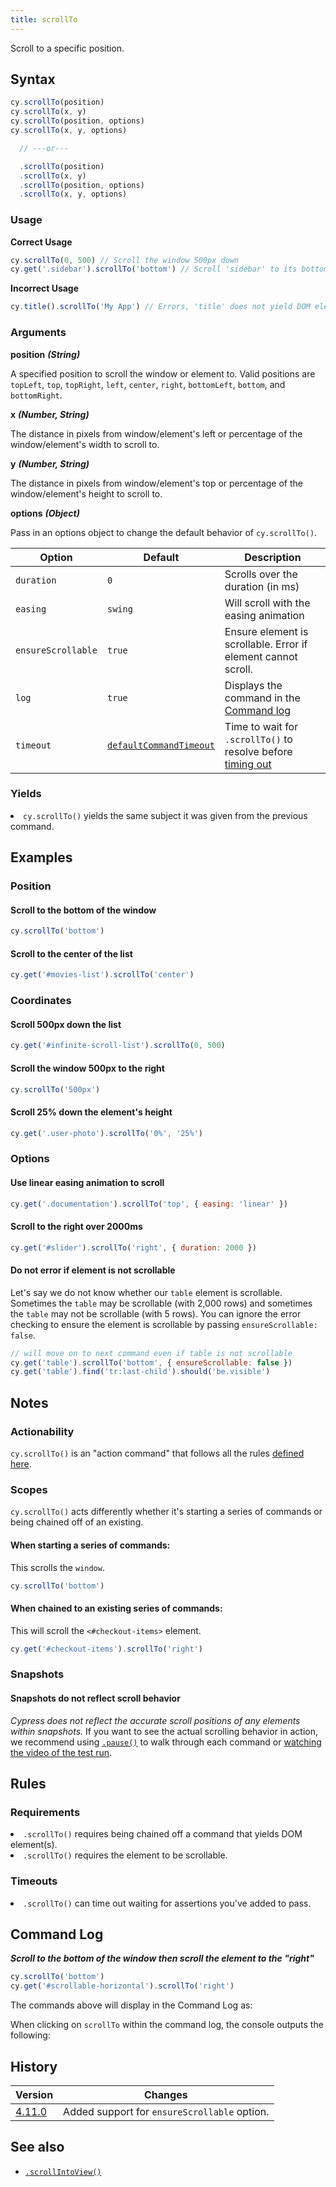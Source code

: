 ```yaml
---
title: scrollTo
---
```


Scroll to a specific position.

## Syntax

```javascript
cy.scrollTo(position)
cy.scrollTo(x, y)
cy.scrollTo(position, options)
cy.scrollTo(x, y, options)

  // ---or---

  .scrollTo(position)
  .scrollTo(x, y)
  .scrollTo(position, options)
  .scrollTo(x, y, options)
```

### Usage

**<Icon name="check-circle" color="green"></Icon> Correct Usage**

```javascript
cy.scrollTo(0, 500) // Scroll the window 500px down
cy.get('.sidebar').scrollTo('bottom') // Scroll 'sidebar' to its bottom
```

**<Icon name="exclamation-triangle" color="red"></Icon> Incorrect Usage**

```javascript
cy.title().scrollTo('My App') // Errors, 'title' does not yield DOM element
```

### Arguments

**<Icon name="angle-right"></Icon> position** **_(String)_**

A specified position to scroll the window or element to. Valid positions are `topLeft`, `top`, `topRight`, `left`, `center`, `right`, `bottomLeft`, `bottom`, and `bottomRight`.

<DocsImage src="/img/api/coordinates-diagram.jpg" alt="cypress-command-positions-diagram" ></DocsImage>

**<Icon name="angle-right"></Icon> x** **_(Number, String)_**

The distance in pixels from window/element's left or percentage of the window/element's width to scroll to.

**<Icon name="angle-right"></Icon> y** **_(Number, String)_**

The distance in pixels from window/element's top or percentage of the window/element's height to scroll to.

**<Icon name="angle-right"></Icon> options** **_(Object)_**

Pass in an options object to change the default behavior of `cy.scrollTo()`.

| Option             | Default                                                              | Description                                                                              |
| ------------------ | -------------------------------------------------------------------- | ---------------------------------------------------------------------------------------- |
| `duration`         | `0`                                                                  | Scrolls over the duration (in ms)                                                        |
| `easing`           | `swing`                                                              | Will scroll with the easing animation                                                    |
| `ensureScrollable` | `true`                                                               | Ensure element is scrollable. Error if element cannot scroll.                            |
| `log`              | `true`                                                               | Displays the command in the [Command log](/guides/core-concepts/test-runner#Command-Log) |
| `timeout`          | [`defaultCommandTimeout`](/guides/references/configuration#Timeouts) | Time to wait for `.scrollTo()` to resolve before [timing out](#Timeouts)                 |

### Yields [<Icon name="question-circle"/>](/guides/core-concepts/introduction-to-cypress#Subject-Management)

<List><li>`cy.scrollTo()` yields the same subject it was given from the previous command.</li></List>

## Examples

### Position

#### Scroll to the bottom of the window

```javascript
cy.scrollTo('bottom')
```

#### Scroll to the center of the list

```javascript
cy.get('#movies-list').scrollTo('center')
```

### Coordinates

#### Scroll 500px down the list

```javascript
cy.get('#infinite-scroll-list').scrollTo(0, 500)
```

#### Scroll the window 500px to the right

```javascript
cy.scrollTo('500px')
```

#### Scroll 25% down the element's height

```javascript
cy.get('.user-photo').scrollTo('0%', '25%')
```

### Options

#### Use linear easing animation to scroll

```javascript
cy.get('.documentation').scrollTo('top', { easing: 'linear' })
```

#### Scroll to the right over 2000ms

```javascript
cy.get('#slider').scrollTo('right', { duration: 2000 })
```

#### Do not error if element is not scrollable

Let's say we do not know whether our `table` element is scrollable. Sometimes the `table` may be scrollable (with 2,000 rows) and sometimes the `table` may not be scrollable (with 5 rows). You can ignore the error checking to ensure the element is scrollable by passing `ensureScrollable: false`.

```js
// will move on to next command even if table is not scrollable
cy.get('table').scrollTo('bottom', { ensureScrollable: false })
cy.get('table').find('tr:last-child').should('be.visible')
```

## Notes

### Actionability

`cy.scrollTo()` is an "action command" that follows all the rules [defined here](/guides/core-concepts/interacting-with-elements).

### Scopes

`cy.scrollTo()` acts differently whether it's starting a series of commands or being chained off of an existing.

#### When starting a series of commands:

This scrolls the `window`.

```javascript
cy.scrollTo('bottom')
```

#### When chained to an existing series of commands:

This will scroll the `<#checkout-items>` element.

```javascript
cy.get('#checkout-items').scrollTo('right')
```

### Snapshots

#### Snapshots do not reflect scroll behavior

_Cypress does not reflect the accurate scroll positions of any elements within snapshots._ If you want to see the actual scrolling behavior in action, we recommend using [`.pause()`](/api/commands/pause) to walk through each command or [watching the video of the test run](/guides/guides/screenshots-and-videos#Videos).

## Rules

### Requirements [<Icon name="question-circle"/>](/guides/core-concepts/introduction-to-cypress#Chains-of-Commands)

<List><li>`.scrollTo()` requires being chained off a command that yields DOM element(s).</li><li>`.scrollTo()` requires the element to be scrollable.</li></List>

### Timeouts [<Icon name="question-circle"/>](/guides/core-concepts/introduction-to-cypress#Timeouts)

<List><li>`.scrollTo()` can time out waiting for assertions you've added to pass.</li></List>

## Command Log

**_Scroll to the bottom of the window then scroll the element to the "right"_**

```javascript
cy.scrollTo('bottom')
cy.get('#scrollable-horizontal').scrollTo('right')
```

The commands above will display in the Command Log as:

<DocsImage src="/img/api/scrollto/command-log-scrollto.png" alt="command log for scrollTo" ></DocsImage>

When clicking on `scrollTo` within the command log, the console outputs the following:

<DocsImage src="/img/api/scrollto/console-log-scrollto.png" alt="console.log for scrollTo" ></DocsImage>

## History

| Version                                       | Changes                                      |
| --------------------------------------------- | -------------------------------------------- |
| [4.11.0](/guides/references/changelog#4-11-0) | Added support for `ensureScrollable` option. |

## See also

- [`.scrollIntoView()`](/api/commands/scrollintoview)
